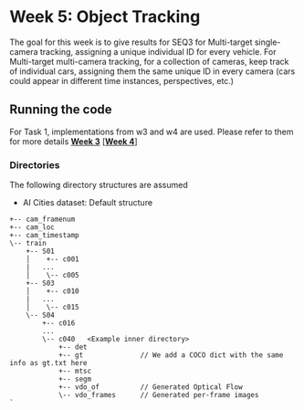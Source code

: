 # Week 5: Object Tracking

The goal for this week is to give results for SEQ3 for Multi-target single-camera tracking, assigning a unique
individual ID for every vehicle. For Multi-target multi-camera tracking, for a collection of cameras, keep track of
individual cars, assigning them the same unique ID in every camera (cars could appear in different time instances, 
perspectives, etc.)

## Running the code

For Task 1, implementations from w3 and w4 are used. Please refer to them for more details [**Week 3**](./w3) [[**Week 4**](./w4)]

### Directories

The following directory structures are assumed

- AI Cities dataset: Default structure

```text
+-- cam_framenum
+-- cam_loc
+-- cam_timestamp
\-- train
    +-- S01
    │    +-- c001
    |   ...
    │    \-- c005
    +-- S03
    │    +-- c010
    |   ...
    │    \-- c015
    \-- S04
        +-- c016
        ...
        \-- c040   <Example inner directory>
            +-- det
            +-- gt              // We add a COCO dict with the same info as gt.txt here
            +-- mtsc
            +-- segm
            +-- vdo_of          // Generated Optical Flow
            \-- vdo_frames      // Generated per-frame images
`

